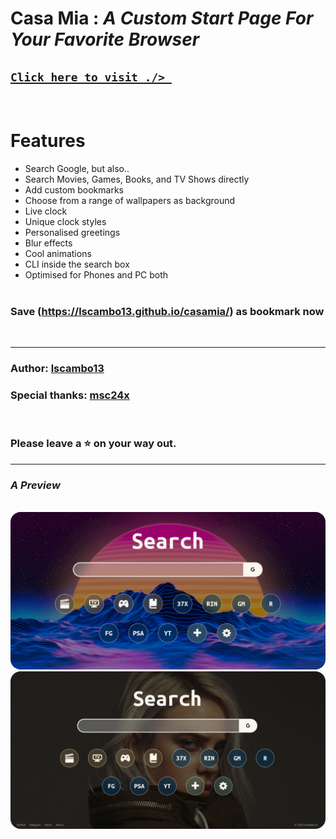 # **Casa Mia** : _A Custom Start Page For Your Favorite Browser_

## [`Click here to visit ./> `](https://lscambo13.github.io/casamia/)

<br>

# **Features**

-   Search Google, but also.. <br>
-   Search Movies, Games, Books, and TV Shows directly <br>
-   Add custom bookmarks <br>
-   Choose from a range of wallpapers as background <br>
-   Live clock <br>
-   Unique clock styles <br>
-   Personalised greetings <br>
-   Blur effects <br>
-   Cool animations <br>
-   CLI inside the search box <br>
-   Optimised for Phones and PC both <br>
    <br>

### **Save (https://lscambo13.github.io/casamia/) as bookmark now**

<br>

---

### **Author:** [lscambo13](https://github.com/lscambo13)

### **Special thanks:** [msc24x](https://github.com/msc24x)

<br>

### **Please leave a ⭐ on your way out.**

---

### _A Preview_

<br>
<img src="https://github.com/lscambo13/casamia/raw/main/screenshots/casa-mia-banner-1.jpg" alt="Looks" style="border-radius:16px;"/> <img src="https://github.com/lscambo13/casamia/raw/main/screenshots/casa-mia-banner-2.jpg" alt="Customised Look" style="border-radius:16px;"/>
